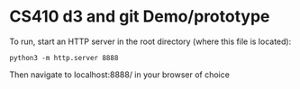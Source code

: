 # CS410 d3 and git Demo/prototype

To run, start an HTTP server in the root directory (where this file is located):

    python3 -m http.server 8888
    
Then navigate to localhost:8888/ in your browser of choice